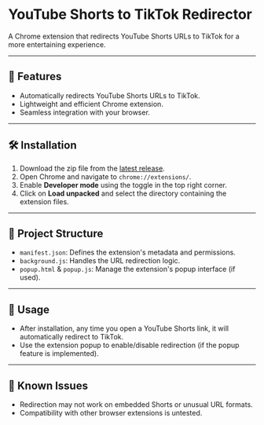 # YouTube Shorts to TikTok Redirector

A Chrome extension that redirects YouTube Shorts URLs to TikTok for a more entertaining experience.

---

## 🚀 Features

- Automatically redirects YouTube Shorts URLs to TikTok.
- Lightweight and efficient Chrome extension.
- Seamless integration with your browser.

---

## 🛠️ Installation

1. Download the zip file from the [latest release](https://github.com/JethiYippee/ytshorts-to-tiktok/releases).
2. Open Chrome and navigate to `chrome://extensions/`.
3. Enable **Developer mode** using the toggle in the top right corner.
4. Click on **Load unpacked** and select the directory containing the extension files.

---

## 📂 Project Structure

- `manifest.json`: Defines the extension's metadata and permissions.
- `background.js`: Handles the URL redirection logic.
- `popup.html` & `popup.js`: Manage the extension's popup interface (if used).

---

## 🧪 Usage

- After installation, any time you open a YouTube Shorts link, it will automatically redirect to TikTok.
- Use the extension popup to enable/disable redirection (if the popup feature is implemented).

---

## 🐞 Known Issues

- Redirection may not work on embedded Shorts or unusual URL formats.
- Compatibility with other browser extensions is untested.
